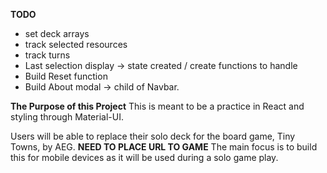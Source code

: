**TODO**
- set deck arrays
- track selected resources
- track turns
- Last selection display -> state created / create functions to handle
- Build Reset function
- Build About modal -> child of Navbar.

**The Purpose of this Project**
This is meant to be a practice in React and styling through Material-UI.

Users will be able to replace their solo deck for the board game, Tiny Towns, by AEG.  **NEED TO PLACE URL TO GAME**  The main focus is to build this for mobile devices as it will be used during a solo game play.  